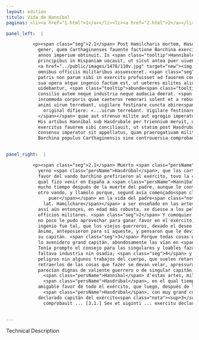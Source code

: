 ```yaml
---
layout: edition
titulo: Vida de Hanníbal
paginas: <li><a href="1.html">1</a></li><li><a href="2.html">2</a></li><li><a href="3.html">3</a></li><li><a href="4.html">4</a></li><li><a href="5.html">5</a></li><li><a href="6.html">6</a></li><li><a href="7.html">7</a></li><li><a href="8.html">8</a></li><li><a href="9.html">9</a></li><li><a href="10.html">10</a></li><li><a href="11.html">11</a></li><li><a href="12.html">12</a></li><li><a href="13.html">13</a></li><li><a href="14.html">14</a></li><li><a href="15.html">15</a></li><li><a href="16.html">16</a></li><li><a href="17.html">17</a></li><li><a href="18.html">18</a></li><li><a href="19.html">19</a></li><li><a href="20.html">20</a></li><li><a href="21.html">21</a></li><li><a href="22.html">22</a></li><li><a href="23.html">23</a></li><li><a href="24.html">24</a></li><li><a href="25.html">25</a></li><li><a href="26.html">26</a></li><li><a href="27.html">27</a></li><li><a href="28.html">28</a></li><li><a href="29.html">29</a></li><li><a href="30.html">30</a></li><li><a href="31.html">31</a></li><li><a href="32.html">32</a></li><li><a href="33.html">33</a></li><li><a href="34.html">34</a></li><li><a href="35.html">35</a></li><li><a href="36.html">36</a></li><li><a href="37.html">37</a></li><li><a href="38.html">38</a></li><li><a href="39.html">39</a></li><li><a href="40.html">40</a></li><li><a href="41.html">41</a></li><li><a href="42.html">42</a></li><li><a href="43.html">43</a></li><li><a href="44.html">44</a></li><li><a href="45.html">45</a></li><li><a href="46.html">46</a></li><li><a href="47.html">47</a></li><li><a href="48.html">48</a></li><li><a href="49.html">49</a></li><li><a href="50.html">50</a></li><li><a href="51.html">51</a></li><li><a href="52.html">52</a></li><li><a href="53.html">53</a></li><li><a href="54.html">54</a></li><li><a href="55.html">55</a></li><li><a href="56.html">56</a></li><li><a href="57.html">57</a></li><li><a href="58.html">58</a></li><li><a href="59.html">59</a></li><li><a href="60.html">60</a></li><li><a href="61.html">61</a></li><li><a href="62.html">62</a></li><li><a href="63.html">63</a></li><li><a href="64.html">64</a></li><li><a href="65.html">65</a></li><li><a href="66.html">66</a></li><li><a href="67.html">67</a></li><li><a href="68.html">68</a></li><li><a href="69.html">69</a></li><li><a href="70.html">70</a></li><li><a href="71.html">71</a></li><li><a href="72.html">72</a></li><li><a href="73.html">73</a></li><li><a href="74.html">74</a></li><li><a href="75.html">75</a></li><li><a href="76.html">76</a></li><li><a href="77.html">77</a></li><li><a href="78.html">78</a></li><li><a href="79.html">79</a></li><li><a href="80.html">80</a></li><li><a href="81.html">81</a></li><li><a href="82.html">82</a></li><li><a href="83.html">83</a></li><li><a href="84.html">84</a></li><li><a href="85.html">85</a></li><li><a href="86.html">86</a></li><li><a href="87.html">87</a></li><li><a href="88.html">88</a></li><li><a href="89.html">89</a></li><li><a href="90.html">90</a></li><li><a href="91.html">91</a></li><li><a href="92.html">92</a></li><li><a href="93.html">93</a></li><li><a href="94.html">94</a></li><li><a href="95.html">95</a></li><li><a href="96.html">96</a></li>

panel_left:  |

          <p><span class="seg">2.1</span> Post Hamilcharis mortem, Hasdrubal eius
            gener, quem Carthaginenses fauente factione Barchina exercitui praefecerant, octo ferme
            annos imperium obtinuit. Is <span class="tooltip">Hannibalem<span class="tooltiptext">Hanibalis <span class="siglas">U</span> </span></span> non multo tempore post interitum patris repugnantibus etiam alterius factionis
            principibus in Hispaniam uocauit, ut sicut antea puer uiuente Hamilchare coeperat
            <a href="../public/images/1478/110v.jpg" target="new"><img class="facs" src="../public/images/1491/1491.jpg"/></a>bellicis artibus erudiri, sic etiam tunc robustiore aetate periculis laboribus ac
            omnibus officiis militaribus assuesceret. <span class="seg">2</span> At uero etsi ab initio memoria
            patris non parum sibi in exercitu profuisset ad fauorem conciliandum, paulo tamen postea
            sua opera atque ingenio factum est, ut ueteres milites aliorum ducum desiderio <span class="tooltip">deposito<span class="tooltiptext"><span class="om"><i>om. </i>deposito</span> <span class="siglas">M</span> </span></span> hunc sibi animo proponerent, quem praecipue imperatorem <span class="tooltip">deligendum<span class="tooltiptext">diligendum <span class="siglas">F G s</span> </span></span> putarent. <span class="seg">3</span> Omnia enim quae magno futuro duci expetenda esse
            uidebantur, <span class="tooltip">abunde<span class="tooltiptext">habunde <span class="siglas">F M W</span> </span></span> Hannibali aderant. Quippe erat ei consilium ad egregia facinora promptum,
            consilio autem neque industria neque audacia deerat. <span class="seg">4</span> Nulla pericula nulla
            incommoda corporis quae caeteros remorari solent et a rebus gerendis abducere, inuictum
            animi uirum terrebant, uigilare festinare cuncta obire<span class="nota"><sup>2</sup><span class="texto_nota">La puntuación del
              original difiere: «...uirum terrebant. Vigilare festinare cuncta obire...» (v).
            </span></span> quae aut strenuo milite aut egregio imperatore digna uidebantur. <span class="seg">5</span>
            His artibus Hannibal sub Hasdrubale per triennium meruit, quo quidem tempore adeo totius
            exercitus fauorem sibi conciliauit, ut statim post Hasdrubalis mortem ingenti militum
            consensu imperator sit appellatus, quam praerogatiuam militarem fauente factione
            Barchina populus Carthaginensis sine controuersia comprobauit.</p>
        

panel_right:  |

          <p><span class="seg">2.1</span> Muerto <span class="persName">Hamílcar</span>, su
            yerno <span class="persName">Hasdrúbal</span>, que los carthagineses con
            favor del vando barchino prefirieron al exército, tovo la capitanía quasi ocho años. El
            qual fizo venir en España a <span class="persName">Hanníbal</span> no
            mucho tiempo después de la muerte del padre, aunque lo contradizían los principales del
            otro vando, y llamolo porque, segund avía començado<span class="nota"><sup>1</sup><span class="texto_nota">P. omite el lat.
                puer</span></span> en la vida del padre<span class="nota"><sup>2</sup><span class="texto_nota">padre: en lugar del
              lat. Hamilchare</span></span> a ser enseñado en las artes de la guerra,
            assí aún entonçes, en edad más robusta, se diesse a los peligros y trabajos y a todos
            officios militares. <span class="seg">2</span> Y comoquier que desd'el comienço la memoria del padre
            no poco le pudo aprovechar para ganar favor en el exército, pero dende a poco su obra e
            ingenio fue tal, que los viejos guerreros, dexado el deseo de los otros capitanes en su
            ánimo, anteposieron para sí aqueste, y pensaron que le deviessen mayormente eligir por
            su capitán. <span class="seg">3</span> Porque todas cosas que pareçían deverse cobdiciar para ser en
            lo avenidero grand capitán, abondosamente las vían en <span class="persName">Hanníbal</span>.
            Tenía prompto el consejo para las singulares y loables fazañas, y al consejo no le
            faltava industria nin osadía; <span class="seg">4</span> y al varón de ánimo invincible no espantavan
            peligros nin algunos trabajos del cuerpo, que suelen retardar a todos los otros y
            retraerlos de las cosas que fazer se devan velar, apressurar y fazer todas las cosas que
            parecían dignas de valiente guerrero o de singular capitán. <span class="seg">5</span> Usando
              <span class="persName">Hanníbal</span> d'estas artes, militó tres años so capitanía de
              <span class="persName">Hasdrúbal</span>, en el qual tiempo, de tal manera pudo aquistar el
            amigable favor de todo el exército, que luego, después de la muerte de
              <span class="persName">Hasdrúbal</span>, con muy grand consentimiento de los guerreros fue
            declarado capitán del exército<span class="nota"><sup>3</sup><span class="texto_nota">P. omite quam praerogatiuam ... controuersia
              comprobauit ... [3.1.] Sex et uiginti ... exercitu declaratus.</span></span>.</p>
        

---
```


Technical Description 